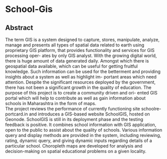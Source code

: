 # School-Gis

## Abstract
The term GIS is a system designed to capture, stores, manipulate, analyze,
manage and presents all types of spatial data related to earth using proprietary
GIS platform, that provides functionality and services for GIS processing oper-
ates by only GIS analyst. With the growing digital world, there is huge amount
of data generated daily. Amongst which there is geospatial data available, which
can be useful for getting fruitful knowledge. Such information can be used for
the betterment and providing insights about a system as well as highlight im-
portant areas which need attention. Despite the significant resources deployed
by the government, there has not been a significant growth in the quality of
education. The purpose of this project is to create a community driven and ori-
ented GIS portal which will help to contribute as well as gain information about
schools in Maharashtra in the form of maps.
<br>
The project reviews the performance of currently functioning site schoolre-
portcard.in and introduces a GIS-based website SchoolGIS, hosted on Geonode.
SchoolGIS is still in its deployment phase and the testing feedback is positive. It
combines school information with GIS application, open to the public to assist
about the quality of schools. Various information query and display methods are
provided in the system, including reviewing, rating, dynamic query, and giving
dynamic inputs regarding details of a particular school. Choropleth maps are
developed for analysis and decision-making on spatial educational problems on
a given locality.
